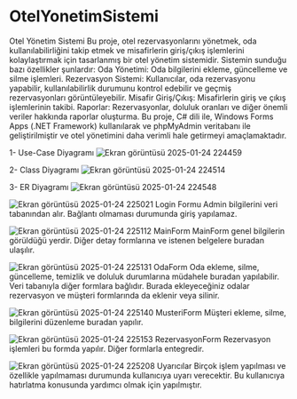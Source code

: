 # OtelYonetimSistemi
 Otel Yönetim Sistemi  Bu proje, otel rezervasyonlarını yönetmek, oda kullanılabilirliğini takip etmek ve misafirlerin giriş/çıkış işlemlerini kolaylaştırmak için tasarlanmış bir otel yönetim sistemidir. Sistemin sunduğu bazı özellikler şunlardır:  Oda Yönetimi: Oda bilgilerini ekleme, güncelleme ve silme işlemleri. Rezervasyon Sistemi: Kullanıcılar, oda rezervasyonu yapabilir, kullanılabilirlik durumunu kontrol edebilir ve geçmiş rezervasyonları görüntüleyebilir. Misafir Giriş/Çıkış: Misafirlerin giriş ve çıkış işlemlerinin takibi. Raporlar: Rezervasyonlar, doluluk oranları ve diğer önemli veriler hakkında raporlar oluşturma. Bu proje,  C# dili ile, Windows Forms Apps (.NET Framework) kullanılarak ve phpMyAdmin veritabanı ile geliştirilmiştir ve otel yönetimini daha verimli hale getirmeyi amaçlamaktadır.



1- Use-Case Diyagramı
![Ekran görüntüsü 2025-01-24 224459](https://github.com/user-attachments/assets/c58875da-cdca-499a-9a04-d2b02ebb0433)






2- Class Diyagramı
![Ekran görüntüsü 2025-01-24 224514](https://github.com/user-attachments/assets/2b5b3f16-f844-4402-af07-e3220c86b245)





3- ER Diyagramı
![Ekran görüntüsü 2025-01-24 224548](https://github.com/user-attachments/assets/70973366-0e75-4839-b6ab-d6458f903337)





![Ekran görüntüsü 2025-01-24 225021](https://github.com/user-attachments/assets/0e3ddfcb-e260-4bea-bf8a-ac04d6a6338b)
Login Formu 
 Admin bilgilerini veri tabanından alır. Bağlantı olmaması durumunda giriş yapılamaz.



![Ekran görüntüsü 2025-01-24 225112](https://github.com/user-attachments/assets/7354f6bb-7233-47cb-8624-d6110284b762)
MainForm
 MainForm genel bilgilerin görüldüğü yerdir. Diğer detay formlarına ve istenen belgelere buradan ulaşılır.



![Ekran görüntüsü 2025-01-24 225131](https://github.com/user-attachments/assets/ffc1b25b-7261-4cf8-9228-76949163bf12)
OdaForm
 Oda ekleme, silme, güncelleme, temizlik ve doluluk durumlarına müdahele buradan yapılabilir. Veri tabanıyla diğer formlara bağlıdır. Burada ekleyeceğiniz odalar rezervasyon ve müşteri formlarında da eklenir veya silinir.




![Ekran görüntüsü 2025-01-24 225140](https://github.com/user-attachments/assets/a23d9f05-61e4-4150-8464-b26fc9286de3)
MusteriForm
 Müşteri ekleme, silme, bilgilerini düzenleme buradan yapılır.




![Ekran görüntüsü 2025-01-24 225153](https://github.com/user-attachments/assets/dd1c27d2-867e-4220-9efd-c07cbddf02c6)
RezervasyonForm
 Rezervasyon işlemleri bu formda yapılır. Diğer formlarla entegredir.



![Ekran görüntüsü 2025-01-24 225208](https://github.com/user-attachments/assets/40cc6c30-146e-4dbc-9b7b-2f6dfa659bdb)
Uyarıcılar
 Birçok işlem yapılması ve özellikle yapılmaması durumunda kullanıcıya uyarı verecektir. Bu kullanıcıya hatırlatma konusunda yardımcı olmak için yapılmıştır.
